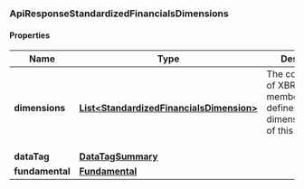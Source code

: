 
[//]: # (CLASS:ApiResponseStandardizedFinancialsDimensions)

[//]: # (KIND:object)

### ApiResponseStandardizedFinancialsDimensions

#### Properties

[//]: # (START_DEFINITION)

Name | Type | Description
------------ | ------------- | -------------
**dimensions** | [**List&lt;StandardizedFinancialsDimension&gt;**](StandardizedFinancialsDimension.md) | The combination of XBRL axis and members that defines the dimensionalization of this fact (if any) &nbsp;
**dataTag** | [**DataTagSummary**](DataTagSummary.md) |  &nbsp;
**fundamental** | [**Fundamental**](Fundamental.md) |  &nbsp;

[//]: # (END_DEFINITION)


[//]: # (CONTAINED_CLASS:StandardizedFinancialsDimension)


[//]: # (CONTAINED_CLASS:DataTagSummary)


[//]: # (CONTAINED_CLASS:Fundamental)





